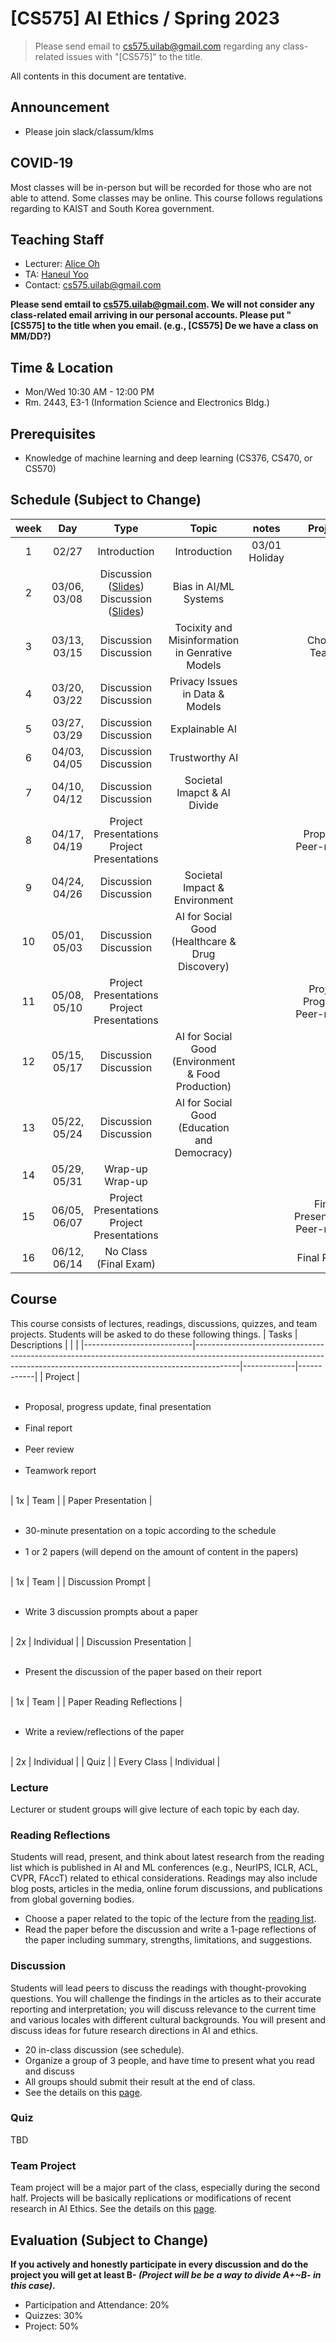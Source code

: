 # [CS575] AI Ethics / Spring 2023

> Please send email to cs575.uilab@gmail.com regarding any class-related issues with "[CS575]" to the title.

All contents in this document are tentative.

## Announcement
* Please join slack/classum/klms

## COVID-19
Most classes will be in-person but will be recorded for those who are not able to attend. Some classes may be online.
This course follows regulations regarding to KAIST and South Korea government.

## Teaching Staff
* Lecturer: [Alice Oh](https://aliceoh9.github.io)
* TA: [Haneul Yoo](https://haneul-yoo.github.io)
* Contact: cs575.uilab@gmail.com

**Please send emtail to cs575.uilab@gmail.com. We will not consider any class-related email arriving in our personal accounts. Please put "[CS575] to the title when you email. (e.g., [CS575] De we have a class on MM/DD?)**

## Time & Location
* Mon/Wed 10:30 AM - 12:00 PM
* Rm. 2443, E3-1 (Information Science and Electronics Bldg.)

## Prerequisites
* Knowledge of machine learning and deep learning (CS376, CS470, or CS570)

## Schedule (Subject to Change)
|  week |                    Day                    |                Type             |                      Topic                    |      notes     |           Project          |
|:-----:|:-----------------------------------------:|:-------------------------------:|:---------------------------------------------:|:--------------:|:--------------------------:|
|   1   | 02/27                                     | Introduction | Introduction | 03/01 Holiday | |
|   2   | 03/06, 03/08                              | Discussion ([Slides]())<br/> Discussion ([Slides]())    | Bias in AI/ML Systems | | |
|   3   | 03/13, 03/15                              | Discussion  <br/> Discussion    | Tocixity and Misinformation in Genrative Models | | Choose Teams |
|   4   | 03/20, 03/22                              | Discussion  <br/> Discussion    | Privacy Issues in Data & Models      | | |
|   5   | 03/27, 03/29                              | Discussion  <br/> Discussion    | Explainable AI         | | |
|   6   | 04/03, 04/05                              | Discussion  <br/> Discussion    | Trustworthy AI                             | | |
|   7   | 04/10, 04/12                              | Discussion  <br/> Discussion | Societal Imapct & AI Divide | | |
|   8   | 04/17, 04/19                              | Project Presentations <br/> Project Presentations | | | Proposal, Peer-review |
|   9   | 04/24, 04/26                              | Discussion  <br/> Discussion    | Societal Impact & Environment | | |
|   10  | 05/01, 05/03                              | Discussion  <br/> Discussion    | AI for Social Good (Healthcare & Drug Discovery) | | |
|   11  | 05/08, 05/10                              | Project Presentations <br/> Project Presentations    | | | Project Progress, Peer-review |
|   12  | 05/15, 05/17                              | Discussion  <br/> Discussion    | AI for Social Good (Environment & Food Production) | | |
|   13  | 05/22, 05/24                              | Discussion  <br/> Discussion    | AI for Social Good (Education and Democracy) | | |
|   14  | 05/29, 05/31                              | Wrap-up     <br/> Wrap-up       |	| | |
|   15  | 06/05, 06/07                              | Project Presentations <br/> Project Presentations | | | Final Presentation, Peer-review|
|   16  | 06/12, 06/14                              | No Class (Final Exam)           |                           | | Final Report |

## Course
This course consists of lectures, readings, discussions, quizzes, and team projects.
Students will be asked to do these following things.
| Tasks                     | Descriptions                                                                                                                                                          |             |            |
|---------------------------|-----------------------------------------------------------------------------------------------------------------------------------------------------------------------|-------------|------------|
| Project                   | <ul><br><li>Proposal, progress update, final presentation</li><br><li>Final report</li><br><li>Peer review</li><br><li>Teamwork report</li><br></ul>                  | 1x          | Team       |
| Paper Presentation        | <ul><br><li> 30-minute presentation on a topic according to the schedule</li><br><li>1 or 2 papers (will depend on the amount of content in the papers)</li><br></ul> | 1x          | Team       |
| Discussion Prompt         | <ul><br><li>Write 3 discussion prompts about a paper</li><br></ul>                                                                                                    | 2x          | Individual |
| Discussion Presentation   | <ul><br><li>Present the discussion of the paper based on their report</li><br></ul>                                                                                   | 1x          | Team       |
| Paper Reading Reflections | <ul><br><li>Write a review/reflections of the paper</li><br></ul>                                                 | 2x          | Individual |
| Quiz                      |                                                                                                                                                                       | Every Class | Individual |

### Lecture
Lecturer or student groups will give lecture of each topic by each day.

### Reading Reflections
Students will read, present, and think about latest research from the reading list which is published in AI and ML conferences (e.g., NeurIPS, ICLR, ACL, CVPR, FAccT) related to ethical considerations.
Readings may also include blog posts, articles in the media, online forum discussions, and publications from global governing bodies.
* Choose a paper related to the topic of the lecture from the [reading list]().
* Read the paper before the discussion and write a 1-page reflections of the paper including summary, strengths, limitations, and suggestions.

### Discussion
Students will lead peers to discuss the readings with thought-provoking questions.
You will challenge the findings in the articles as to their accurate reporting and interpretation; you will discuss relevance to the current time and various locales with different cultural backgrounds.
You will present and discuss ideas for future research directions in AI and ethics.
* 20 in-class discussion (see schedule).
* Organize a group of 3 people, and have time to present what you read and discuss
* All groups should submit their result at the end of class.
* See the details on this [page](https://uilab-kaist.github.io/cs575-ethics-spring-2023/discussion).

### Quiz
TBD

### Team Project
Team project will be a major part of the class, especially during the second half.
Projects will be basically replications or modifications of recent research in AI Ethics.
See the details on this [page](https://uilab-kaist.github.io/cs575-ethics-spring-2023/project).


## Evaluation (Subject to Change)
**If you actively and honestly participate in every discussion and do the project you will get at least B- *(Project will be be a way to divide A+~B- in this case)*.**
* Participation and Attendance: 20%
* Quizzes: 30%
* Project: 50%
